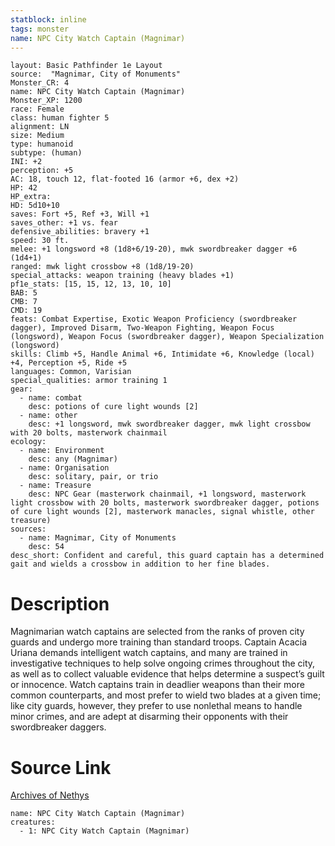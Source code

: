 ```yaml
---
statblock: inline
tags: monster
name: NPC City Watch Captain (Magnimar)
---
```

```statblock
layout: Basic Pathfinder 1e Layout
source:  "Magnimar, City of Monuments"
Monster_CR: 4
name: NPC City Watch Captain (Magnimar)
Monster_XP: 1200
race: Female
class: human fighter 5
alignment: LN
size: Medium
type: humanoid
subtype: (human)
INI: +2
perception: +5
AC: 18, touch 12, flat-footed 16 (armor +6, dex +2)
HP: 42
HP_extra: 
HD: 5d10+10
saves: Fort +5, Ref +3, Will +1
saves_other: +1 vs. fear
defensive_abilities: bravery +1
speed: 30 ft.
melee: +1 longsword +8 (1d8+6/19-20), mwk swordbreaker dagger +6 (1d4+1)
ranged: mwk light crossbow +8 (1d8/19-20)
special_attacks: weapon training (heavy blades +1)
pf1e_stats: [15, 15, 12, 13, 10, 10]
BAB: 5
CMB: 7
CMD: 19
feats: Combat Expertise, Exotic Weapon Proficiency (swordbreaker dagger), Improved Disarm, Two-Weapon Fighting, Weapon Focus (longsword), Weapon Focus (swordbreaker dagger), Weapon Specialization (longsword)
skills: Climb +5, Handle Animal +6, Intimidate +6, Knowledge (local) +4, Perception +5, Ride +5
languages: Common, Varisian
special_qualities: armor training 1
gear:
  - name: combat
    desc: potions of cure light wounds [2]
  - name: other
    desc: +1 longsword, mwk swordbreaker dagger, mwk light crossbow with 20 bolts, masterwork chainmail
ecology:
  - name: Environment
    desc: any (Magnimar)
  - name: Organisation
    desc: solitary, pair, or trio
  - name: Treasure
    desc: NPC Gear (masterwork chainmail, +1 longsword, masterwork light crossbow with 20 bolts, masterwork swordbreaker dagger, potions of cure light wounds [2], masterwork manacles, signal whistle, other treasure)
sources:
  - name: Magnimar, City of Monuments
    desc: 54
desc_short: Confident and careful, this guard captain has a determined gait and wields a crossbow in addition to her fine blades.
```
# Description
Magnimarian watch captains are selected from the ranks of proven city guards and undergo more training than standard troops. Captain Acacia Uriana demands intelligent watch captains, and many are trained in investigative techniques to help solve ongoing crimes throughout the city, as well as to collect valuable evidence that helps determine a suspect’s guilt or innocence. Watch captains train in deadlier weapons than their more common counterparts, and most prefer to wield two blades at a given time; like city guards, however, they prefer to use nonlethal means to handle minor crimes, and are adept at disarming their opponents with their swordbreaker daggers.
# Source Link
[Archives of Nethys](https://aonprd.com/NPCDisplay.aspx?ItemName=City%20Watch%20Captain%20(Magnimar))
```encounter-table
name: NPC City Watch Captain (Magnimar)
creatures:
  - 1: NPC City Watch Captain (Magnimar)
```
